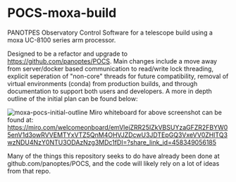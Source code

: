 # POCS-moxa-build
PANOTPES Observatory Control Software for a telescope build using a moxa UC-8100 series arm processor.

Designed to be a refactor and upgrade to https://github.com/panoptes/POCS. Main changes include a move away from server/docker based communication to read/write lock threading, explicit seperation of "non-core" threads
for future compatibility, removal of virtual environments (conda) from production builds, and through documentation to support both users and developers. A more in depth outline of the initial plan can be found below:

![moxa-pocs-initial-outline](https://github.com/thomazach/POCS-moxa-build/assets/86134403/d4b77057-8be9-44f1-b0b5-29fd411166c0)
Miro whiteboard for above screenshot can be found at:
https://miro.com/welcomeonboard/emVlejZRR25IZkVBSUYzaGFZR2FBYW05enV1d3owRVVEMTYxVTZ5QnM4OHVJZDcwU3JDTEpGQ3VxeVV0ZHlTQ3wzNDU4NzY0NTU3ODAzNzg3MDc1fDI=?share_link_id=458349056185

Many of the things this repository seeks to do have already been done at github.com/panoptes/POCS, and the code will likely rely on a lot of ideas from that repo.
